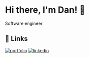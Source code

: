 
# Hi there, I'm Dan! 👋


Software engineer


## 🔗 Links
[![portfolio](https://img.shields.io/badge/my_portfolio-000?style=for-the-badge&logo=ko-fi&logoColor=white)](https://danil.tech/)
[![linkedin](https://img.shields.io/badge/linkedin-0A66C2?style=for-the-badge&logo=linkedin&logoColor=white)](https://www.linkedin.com/in/u-dg/)

